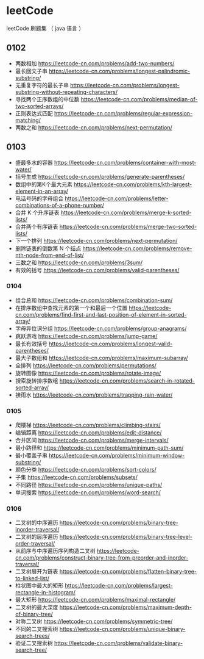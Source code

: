 # leetCode
leetCode 刷题集 （ java 语言 ）

## 0102

- 两数相加
https://leetcode-cn.com/problems/add-two-numbers/
- 最长回文子串
https://leetcode-cn.com/problems/longest-palindromic-substring/
- 无重复字符的最长子串
https://leetcode-cn.com/problems/longest-substring-without-repeating-characters/
- 寻找两个正序数组的中位数
https://leetcode-cn.com/problems/median-of-two-sorted-arrays/
- 正则表达式匹配
https://leetcode-cn.com/problems/regular-expression-matching/
- 两数之和
https://leetcode-cn.com/problems/next-permutation/

## 0103

- 盛最多水的容器
https://leetcode-cn.com/problems/container-with-most-water/
- 括号生成
https://leetcode-cn.com/problems/generate-parentheses/
- 数组中的第K个最大元素
https://leetcode-cn.com/problems/kth-largest-element-in-an-array/
- 电话号码的字母组合
https://leetcode-cn.com/problems/letter-combinations-of-a-phone-number/
- 合并 K 个升序链表
https://leetcode-cn.com/problems/merge-k-sorted-lists/
- 合并两个有序链表
https://leetcode-cn.com/problems/merge-two-sorted-lists/
- 下一个排列
https://leetcode-cn.com/problems/next-permutation/
- 删除链表的倒数第 N 个结点
https://leetcode-cn.com/problems/remove-nth-node-from-end-of-list/
- 三数之和
https://leetcode-cn.com/problems/3sum/
- 有效的括号
https://leetcode-cn.com/problems/valid-parentheses/

### 0104

- 组合总和
https://leetcode-cn.com/problems/combination-sum/
- 在排序数组中查找元素的第一个和最后一个位置
https://leetcode-cn.com/problems/find-first-and-last-position-of-element-in-sorted-array/
- 字母异位词分组
https://leetcode-cn.com/problems/group-anagrams/
- 跳跃游戏
https://leetcode-cn.com/problems/jump-game/
- 最长有效括号
https://leetcode-cn.com/problems/longest-valid-parentheses/
- 最大子数组和
https://leetcode-cn.com/problems/maximum-subarray/
- 全排列
https://leetcode-cn.com/problems/permutations/
- 旋转图像
https://leetcode-cn.com/problems/rotate-image/
- 搜索旋转排序数组
https://leetcode-cn.com/problems/search-in-rotated-sorted-array/
- 接雨水
https://leetcode-cn.com/problems/trapping-rain-water/

### 0105

- 爬楼梯
https://leetcode-cn.com/problems/climbing-stairs/
- 编辑距离
https://leetcode-cn.com/problems/edit-distance/
- 合并区间
https://leetcode-cn.com/problems/merge-intervals/
- 最小路径和
https://leetcode-cn.com/problems/minimum-path-sum/
- 最小覆盖子串
https://leetcode-cn.com/problems/minimum-window-substring/
- 颜色分类
https://leetcode-cn.com/problems/sort-colors/
- 子集
https://leetcode-cn.com/problems/subsets/
- 不同路径
https://leetcode-cn.com/problems/unique-paths/
- 单词搜索
https://leetcode-cn.com/problems/word-search/

### 0106

- 二叉树的中序遍历
https://leetcode-cn.com/problems/binary-tree-inorder-traversal/
- 二叉树的层序遍历
https://leetcode-cn.com/problems/binary-tree-level-order-traversal/
- 从前序与中序遍历序列构造二叉树
https://leetcode-cn.com/problems/construct-binary-tree-from-preorder-and-inorder-traversal/
- 二叉树展开为链表
https://leetcode-cn.com/problems/flatten-binary-tree-to-linked-list/
- 柱状图中最大的矩形
https://leetcode-cn.com/problems/largest-rectangle-in-histogram/
- 最大矩形
https://leetcode-cn.com/problems/maximal-rectangle/
- 二叉树的最大深度
https://leetcode-cn.com/problems/maximum-depth-of-binary-tree/
- 对称二叉树
https://leetcode-cn.com/problems/symmetric-tree/
- 不同的二叉搜索树
https://leetcode-cn.com/problems/unique-binary-search-trees/
- 验证二叉搜索树
https://leetcode-cn.com/problems/validate-binary-search-tree/